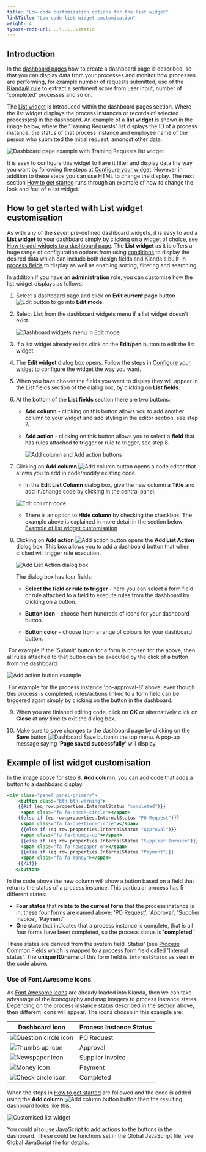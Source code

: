 ```yaml
---
title: "Low-code customisation options for the list widget"
linkTitle: "Low-code list widget customisation"
weight: 4
typora-root-url: ..\..\..\static
---
```


## Introduction

In the [dashboard pages](/platform/pages/) how to create a dashboard page is described, so that you can display data from your processes and monitor how processes are performing, for example number of requests submitted, use of the [KiandaAI rule](/platform/rules/kianda-ai/) to extract a sentiment score from user input, number of 'completed' processes and so on.

The [List widget](/platform/pages/list/) is introduced within the dashboard pages section. Where the list widget displays the process instances or records of selected process(es) in the dashboard. An example of a **list widget** is shown in the image below, where the 'Training Requests' list displays the ID of a process instance, the status of that process instance and employee name of the person who submitted the initial request, amongst other data.

![Dashboard page example with Training Requests list widget](/images/dashboard-page-example.jpg)

It is easy to configure this widget to have it filter and display data the way you want by following the steps at [Configure your widget](/platform/pages/list/#configure-your-widget). However in addition to these steps you can use HTML to change the display. The next section [How to get started](#how-to-get-started-with-list-widget-customisation) runs through an example of how to change the look and feel of a list widget.



## How to get started with List widget customisation

As with any of the seven pre-defined dashboard widgets, it is easy to add a **List widget** to your dashboard simply by clicking on a widget of choice, see [How to add widgets to a dashboard page](/platform/pages/#how-to-add-widgets-to-a-dashboard-page). The **List widget** as it is offers a huge range of configuration options from using [conditions](/platform/pages/conditions/) to display the desired data which can include both design fields and Kianda's built-in [process fields](/platform/application-designer/process/common-fields/) to display as well as enabling sorting, filtering and searching. 

In addition if you have an **administration** role, you can customise how the list widget displays as follows:

1. Select a dashboard page and click on **Edit current page** button ![Edit button](/images/edit-current-page.jpg) to go into **Edit mode**. 

2. Select **List** from the dashboard widgets menu if a list widget doesn't exist.

   ![Dashboard widgets menu in Edit mode](/images/dashboard-seven-widgets.jpg)

3. If a list widget already exists click on the **Edit/pen** button to edit the list widget.

4. The **Edit widget** dialog box opens. Follow the steps in [Configure your widget](/platform/pages/list/#configure-your-widget) to configure the widget the way you want.

5. When you have chosen the fields you want to display they will appear in the List fields section of the dialog box, by clicking on **List fields**.

6. At the bottom of the **List fields** section there are two buttons:

   - **Add column** - clicking on this button allows you to add another column to your widget and add styling in the editor section, see step 7.

   - **Add action** - clicking on this button allows you to select a **field** that has rules attached to trigger or rule to trigger, see step 8.

     ![Add column and Add action buttons](/images/add-column-action-buttons.jpg)

7. Clicking on **Add column** ![Add column button](/images/add-column-button.jpg) opens a code editor that allows you to add in code/modify existing code.

   - In the **Edit List Column** dialog box, give the new column a **Title** and add in/change code by clicking in the central panel. 

   ![Edit column code](/images/edit-column-code.jpg)

   - There is an option to **Hide column** by checking the checkbox. The example above is explained in more detail in the section below [Example of list widget customisation](#example-of-list-widget-customisation)

8. Clicking on **Add action** ![Add action button](/images/add-action-button.jpg) opens the **Add List Action** dialog box. This box allows you to add a dashboard button that when clicked will trigger rule execution.

   ![Add List Action dialog box](/images/add-list-action.jpg)

   The dialog box has four fields:

   - **Select the field or rule to trigger** - here you can select a form field or rule attached to a field to execute rules from the dashboard by clicking on a button.

   - **Button icon** - choose from hundreds of icons for your dashboard button.

   - **Button color** - choose from a range of colours for your dashboard button.

​		For example if the 'Submit' button for a form is chosen for the above, then all rules attached to that button can be executed 		by the click of a button from the dashboard.

![Add action button example](/images/add-action-button-example.jpg)

​		For example for the process instance 'po-approval-8' above, even though this process is completed, rules/actions linked to a 		form field can be triggered again simply by clicking on the button in the dashboard.

9. When you are finished editing code, click on **OK** or alternatively click on **Close** at any time to exit the dialog box.

10. Make sure to save changes to the dashboard page by clicking on the **Save** button ![Dashboard Save button](/images/dashboard-save-button.jpg)in the top menu. A pop-up message saying '**Page saved successfully**' will display. 

    

## Example of list widget customisation

In the image above for step 8, **Add column**, you can add code that adds a button to a dashboard display. 

```handlebars
<div class="panel panel-primary">
	<button class="btn btn-warning">
    {{#if (eq row.properties.InternalStatus "completed")}}
	 <span class="fa fa-check-circle"></span>
	{{else if (eq row.properties.InternalStatus "PO Request")}}
   	 <span class="fa fa-question-circle"></span>
     {{else if (eq row.properties.InternalStatus "Approval")}}
   	 <span class="fa fa-thumbs-up"></span>
     {{else if (eq row.properties.InternalStatus "Supplier Invoice")}}
   	 <span class="fa fa-newspaper-o"></span>
     {{else if (eq row.properties.InternalStatus "Payment")}}
   	 <span class="fa fa-money"></span>
    {{/if}}
   </button>
```

In the code above the new column will show a button based on a field that returns the status of a process instance. This particular process has 5 different states: 

- **Four states** that **relate to the current form** that the process instance is in, these four forms are named above: 'PO Request', 'Approval', 'Supplier Invoice', 'Payment'
- **One state** that indicates that a process instance is complete, that is all four forms have been completed, so the process status is '**completed**'. 

These states are derived from the system field 'Status' (see [Process Common Fields](/platform/application-designer/process/common-fields/) which is mapped to a process form field called 'Internal status'. The **unique ID/name** of this form field is `InternalStatus` as seen in the code above.




### Use of Font Awesome icons
As [Font Awesome icons](https://fontawesome.com/v4/icons/) are already loaded into Kianda, then we can take advantage of the iconography and map imagery to process instance states. Depending on the process instance status described in the section above, then different icons will appear. The icons chosen in this example are:

| Dashboard Icon                                            | Process Instance Status |
| --------------------------------------------------------- | ----------------------- |
| ![Question circle icon](/images/question-circle-icon.jpg) | PO Request              |
| ![Thumbs up icon](/images/thumbs-up-icon.jpg)             | Approval                |
| ![Newspaper icon](/images/news-icon.jpg)                  | Supplier Invoice        |
| ![Money icon](/images/money-icon.jpg)                     | Payment                 |
| ![Check circle icon](/images/check-circle-icon.jpg)       | Completed               |

When the steps in [How to get started](#how-to-get-started-with-list-widget-customisation) are followed and the code is added using the **Add column** ![Add column button](/images/add-column-button.jpg) button then the resulting dashboard looks like this.

![Customised list widget](/images/customised-list-widget.jpg)

You could also use JavaScript to add actions to the buttons in the dashboard. These could be functions set in the Global JavaScript file, see [Global JavaScript file](/low-code/global-javascript-file/) for details.
